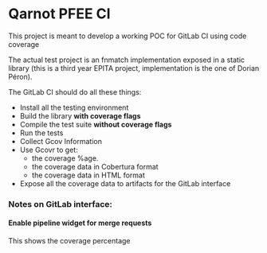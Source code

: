# Qarnot PFEE CI

This project is meant to develop a working POC for GitLab CI using code coverage

The actual test project is an fnmatch implementation exposed in a static
library (this is a third year EPITA project, implementation is the one of
Dorian Péron).

The GitLab CI should do all these things:

- Install all the testing environment
- Build the library **with coverage flags**
- Compile the test suite **without coverage flags**
- Run the tests
- Collect Gcov Information
- Use Gcovr to get:
  - the coverage %age.
  - the coverage data in Cobertura format
  - the coverage data in HTML format
- Expose all the coverage data to artifacts for the GitLab interface


### Notes on GitLab interface:

#### Enable pipeline widget for merge requests
This shows the coverage percentage
